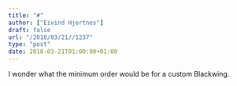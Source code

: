 ```yaml
---
title: "#"
author: ["Eivind Hjertnes"]
draft: false
url: "/2018/03/21//1237"
type: "post"
date: 2018-03-21T01:00:00+01:00
---
```


I wonder what the minimum order would be for a custom Blackwing.
